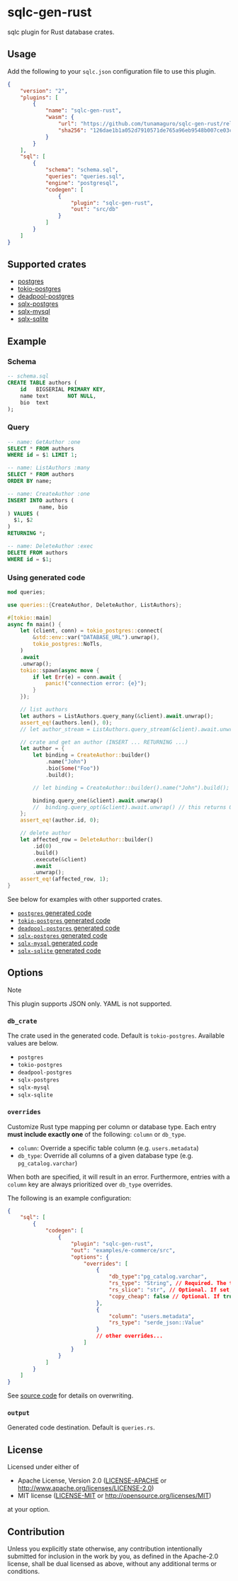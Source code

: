 # sqlc-gen-rust

sqlc plugin for Rust database crates.

## Usage

Add the following to your `sqlc.json` configuration file to use this plugin.

```json
{
    "version": "2",
    "plugins": [
        {
            "name": "sqlc-gen-rust",
            "wasm": {
                "url": "https://github.com/tunamaguro/sqlc-gen-rust/releases/download/v0.1.5/sqlc-gen-rust.wasm",
                "sha256": "126dae1b1a052d7910571de765a96eb9548b007ce03cde1f2d0612d2ad49c793"
            }
        }
    ],
    "sql": [
        {
            "schema": "schema.sql",
            "queries": "queries.sql",
            "engine": "postgresql",
            "codegen": [
                {
                    "plugin": "sqlc-gen-rust",
                    "out": "src/db"
                }
            ]
        }
    ]
}
```

## Supported crates

- [postgres](https://crates.io/crates/postgres)
- [tokio-postgres](https://crates.io/crates/tokio-postgres)
- [deadpool-postgres](https://crates.io/crates/deadpool-postgres)
- [sqlx-postgres](https://docs.rs/sqlx/latest/sqlx/postgres/index.html)
- [sqlx-mysql](https://docs.rs/sqlx/latest/sqlx/mysql/index.html)
- [sqlx-sqlite](https://docs.rs/sqlx/latest/sqlx/sqlite/index.html)

## Example

### Schema

```sql
-- schema.sql
CREATE TABLE authors (
    id   BIGSERIAL PRIMARY KEY,
    name text      NOT NULL,
    bio  text
);
```

### Query

```sql
-- name: GetAuthor :one
SELECT * FROM authors
WHERE id = $1 LIMIT 1;

-- name: ListAuthors :many
SELECT * FROM authors
ORDER BY name;

-- name: CreateAuthor :one
INSERT INTO authors (
          name, bio
) VALUES (
  $1, $2
)
RETURNING *;

-- name: DeleteAuthor :exec
DELETE FROM authors
WHERE id = $1;
```

### Using generated code

```rust
mod queries;

use queries::{CreateAuthor, DeleteAuthor, ListAuthors};

#[tokio::main]
async fn main() {
    let (client, conn) = tokio_postgres::connect(
        &std::env::var("DATABASE_URL").unwrap(),
        tokio_postgres::NoTls,
    )
    .await
    .unwrap();
    tokio::spawn(async move {
        if let Err(e) = conn.await {
            panic!("connection error: {e}");
        }
    });

    // list authors
    let authors = ListAuthors.query_many(&client).await.unwrap();
    assert_eq!(authors.len(), 0);
    // let author_stream = ListAuthors.query_stream(&client).await.unwrap(); // stream of rows

    // crate and get an author (INSERT ... RETURNING ...)
    let author = {
        let binding = CreateAuthor::builder()
            .name("John")
            .bio(Some("Foo"))
            .build();

        // let binding = CreateAuthor::builder().name("John").build(); // missing field won't compile

        binding.query_one(&client).await.unwrap()
        //  binding.query_opt(&client).await.unwrap() // this returns Option<T>
    };
    assert_eq!(author.id, 0);

    // delete author
    let affected_row = DeleteAuthor::builder()
        .id(0)
        .build()
        .execute(&client)
        .await
        .unwrap();
    assert_eq!(affected_row, 1);
}
```

See below for examples with other supported crates.

- [`postgres` generated code](./examples/authors/postgres/src/lib.rs)
- [`tokio-postgres` generated code](./examples/authors/tokio-postgres/src/lib.rs)
- [`deadpool-postgres` generated code](./examples/authors/deadpool-postgres/src/lib.rs)
- [`sqlx-postgres` generated code](./examples/authors/sqlx-postgres/src/lib.rs)
- [`sqlx-mysql` generated code](./examples/authors/sqlx-mysql/src/lib.rs)
- [`sqlx-sqlite` generated code](./examples/authors/sqlx-sqlite/src/lib.rs)

## Options

> [!NOTE]
> This plugin supports JSON only. YAML is not supported.

### `db_crate`

The crate used in the generated code. Default is `tokio-postgres`. Available values are below.

- `postgres` 
- `tokio-postgres`
- `deadpool-postgres`
- `sqlx-postgres`
- `sqlx-mysql`
- `sqlx-sqlite`

### `overrides`

Customize Rust type mapping per column or database type. Each entry **must include exactly one** of the following: `column` or `db_type`.

- `column`: Override a specific table column (e.g. `users.metadata`)
- `db_type`: Override all columns of a given database type (e.g. `pg_catalog.varchar`)

When both are specified, it will result in an error. Furthermore, entries with a `column` key are always prioritized over `db_type` overrides.

The following is an example configuration:

```json
{
    "sql": [
        {
            "codegen": [
                {
                    "plugin": "sqlc-gen-rust",
                    "out": "examples/e-commerce/src",
                    "options": {
                        "overrides": [
                            {
                                "db_type":"pg_catalog.varchar", 
                                "rs_type": "String", // Required. The target Rust type.
                                "rs_slice": "str", // Optional. If set, the argument of the generated code uses `&str` instead of `&String`.
                                "copy_cheap": false // Optional. If true, the argument of the generated code uses `i32` instead of `&i32`.
                            },
                            {
                                "column": "users.metadata",
                                "rs_type": "serde_json::Value"
                            }
                            // other overrides...
                        ]
                    }
                }
            ]
        }
    ]
}
```

See [source code](https://github.com/sqlc-dev/sqlc/blob/v1.29.0/internal/codegen/golang/postgresql_type.go#L37-L605) for details on overwriting.

### `output`

Generated code destination. Default is `queries.rs`. 

## License

Licensed under either of

- Apache License, Version 2.0 ([LICENSE-APACHE](./LICENSE-APACHE) or <http://www.apache.org/licenses/LICENSE-2.0>)
- MIT license ([LICENSE-MIT](./LICENSE-MIT) or <http://opensource.org/licenses/MIT>)

at your option.

## Contribution

Unless you explicitly state otherwise, any contribution intentionally submitted for inclusion in the work by you, as defined in the Apache-2.0 license, shall be dual licensed as above, without any additional terms or conditions.